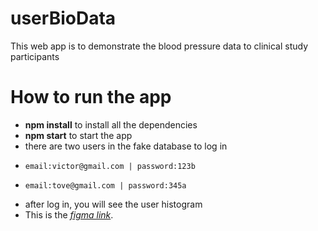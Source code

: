 # userBioData
This web app is to demonstrate the blood pressure data to clinical study participants

# How to run the app
- **npm install** to install all the dependencies
- **npm start** to start the app
- there are two users in the fake database to log in
-     email:victor@gmail.com | password:123b
-     email:tove@gmail.com | password:345a
- after log in, you will see the user histogram
- This is the *[figma link]([https://www.markdownguide.org](https://www.figma.com/file/621RVzZ0E322JMnwaKVXlt/wired-frame?node-id=19-15))*.

